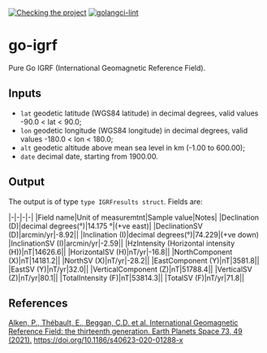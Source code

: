 [![Checking the project](https://github.com/proway2/go-igrf/actions/workflows/main.yml/badge.svg)](https://github.com/proway2/go-igrf/actions/workflows/main.yml)
[![golangci-lint](https://github.com/proway2/go-igrf/actions/workflows/golangci-lint.yml/badge.svg)](https://github.com/proway2/go-igrf/actions/workflows/golangci-lint.yml)

# go-igrf
Pure Go IGRF (International Geomagnetic Reference Field).

## Inputs

- `lat` geodetic latitude (WGS84 latitude) in decimal degrees, valid values -90.0 < lat < 90.0;
- `lon` geodetic longitude (WGS84 longitude) in decimal degrees, valid values -180.0 < lon < 180.0;
- `alt` geodetic altitude above mean sea level in km (-1.00 to 600.00);
- `date` decimal date, starting from 1900.00.

## Output

The output is of type `type IGRFresults struct`. Fields are:

|-|-|-|-|
|Field name|Unit of measuremtnt|Sample value|Notes|
|Declination (D)|decimal degrees(°)|14.175 °|(+ve east)|
|DeclinationSV (D)|arcmin/yr|-8.92||
|Inclination (I)|decimal degrees(°)|74.229|(+ve down)
|InclinationSV (I)|arcmin/yr|-2.59||
|HzIntensity (Horizontal intensity (H))|nT|14626.6||
|HorizontalSV (H)|nT/yr|-16.8||
|NorthComponent (X)|nT|14181.2||
|NorthSV (X)|nT/yr|-28.2||
|EastComponent (Y)|nT|3581.8||
|EastSV (Y)|nT/yr|32.0||
|VerticalComponent (Z)|nT|51788.4||
|VerticalSV (Z)|nT/yr|80.1||
|TotalIntensity (F)|nT|53814.3||
|TotalSV (F)|nT/yr|71.8||

## References

[Alken, P., Thébault, E., Beggan, C.D. et al. International Geomagnetic Reference Field: the thirteenth generation. Earth Planets Space 73, 49 (2021).](https://rdcu.be/cKqZv) https://doi.org/10.1186/s40623-020-01288-x
